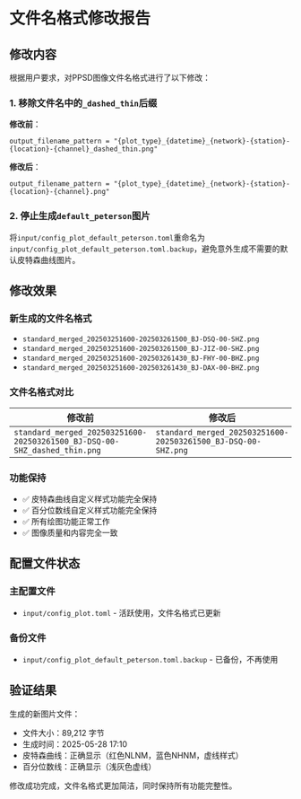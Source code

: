# 文件名格式修改报告

## 修改内容

根据用户要求，对PPSD图像文件名格式进行了以下修改：

### 1. 移除文件名中的`_dashed_thin`后缀

**修改前**：
```
output_filename_pattern = "{plot_type}_{datetime}_{network}-{station}-{location}-{channel}_dashed_thin.png"
```

**修改后**：
```
output_filename_pattern = "{plot_type}_{datetime}_{network}-{station}-{location}-{channel}.png"
```

### 2. 停止生成`default_peterson`图片

将`input/config_plot_default_peterson.toml`重命名为`input/config_plot_default_peterson.toml.backup`，避免意外生成不需要的默认皮特森曲线图片。

## 修改效果

### 新生成的文件名格式
- `standard_merged_202503251600-202503261500_BJ-DSQ-00-SHZ.png`
- `standard_merged_202503251600-202503261500_BJ-JIZ-00-SHZ.png`
- `standard_merged_202503251600-202503261430_BJ-FHY-00-BHZ.png`
- `standard_merged_202503251600-202503261430_BJ-DAX-00-BHZ.png`

### 文件名格式对比
| 修改前 | 修改后 |
|--------|--------|
| `standard_merged_202503251600-202503261500_BJ-DSQ-00-SHZ_dashed_thin.png` | `standard_merged_202503251600-202503261500_BJ-DSQ-00-SHZ.png` |

### 功能保持
- ✅ 皮特森曲线自定义样式功能完全保持
- ✅ 百分位数线自定义样式功能完全保持
- ✅ 所有绘图功能正常工作
- ✅ 图像质量和内容完全一致

## 配置文件状态

### 主配置文件
- `input/config_plot.toml` - 活跃使用，文件名格式已更新

### 备份文件
- `input/config_plot_default_peterson.toml.backup` - 已备份，不再使用

## 验证结果

生成的新图片文件：
- 文件大小：89,212 字节
- 生成时间：2025-05-28 17:10
- 皮特森曲线：正确显示（红色NLNM，蓝色NHNM，虚线样式）
- 百分位数线：正确显示（浅灰色虚线）

修改成功完成，文件名格式更加简洁，同时保持所有功能完整性。 
